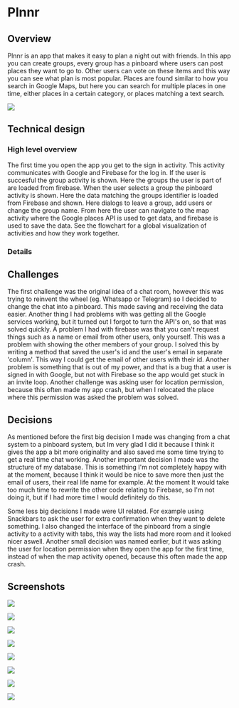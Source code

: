 # Plnnr

## Overview

Plnnr is an app that makes it easy to plan a night out with friends. In this app you can create groups, every group has a pinboard where users can post places they want to go to. Other users can vote on these items and this way you can see what plan is most popular. Places are found similar to how you search in Google Maps, but here you can search for multiple places in one time, either places in a certain category, or places matching a text search. 

![](mooi_plaatje.png) 
## Technical design

### High level overview

The first time you open the app you get to the sign in activity. This activity communicates with Google and Firebase for the log in. If the user is succesful the group activity is shown. Here the groups the user is part of are loaded from firebase. When the user selects a group the pinboard activity is shown. Here the data matching the groups identifier is loaded from Firebase and shown. Here dialogs to leave a group, add users or change the group name. From here the user can navigate to the map activity where the Google places API is used to get data, and firebase is used to save the data. See the flowchart for a global visualization of activities and how they work together.


### Details

## Challenges
The first challenge was the original idea of a chat room, however this was trying to reinvent the wheel (eg. Whatsapp or Telegram) so I decided to change the chat into a pinboard. This made saving and receiving the data easier. Another thing I had problems with was getting all the Google services working, but it turned out I forgot to turn the API's on, so that was solved quickly. A problem I had with firebase was that you can't request things such as a name or email from other users, only yourself. This was a problem with showing the other members of your group. I solved this by writing a method that saved the user's id and the user's email in separate 'column'. This way I could get the email of other users with their id. Another problem is something that is out of my power, and that is a bug that a user is signed in with Google, but not with Firebase so the app would get stuck in an invite loop. Another challenge was asking user for location permission, because this often made my app crash, but when I relocated the place where this permission was asked the problem was solved.

## Decisions
As mentioned before the first big decision I made was changing from a chat system to a pinboard system, but Im very glad I did it because I think it gives the app a bit more originality and also saved me some time trying to get a real time chat working. Another important decision I made was the structure of my database. This is something I'm not completely happy with at the moment, because I think it would be nice to save more then just the email of users, their real life name for example. At the moment It would take too much time to rewrite the other code relating to Firebase, so I'm not doing it, but if I had more time I would definitely do this.

Some less big decisions I made were UI related. For example using Snackbars to ask the user for extra confirmation when they want to delete something. I also changed the interface of the pinboard from a single activity to a activity with tabs, this way the lists had more room and it looked nicer aswell. Another small decision was named earlier, but it was asking the user for location permission when they open the app for the first time, instead of when the map activity opened, because this often made the app crash. 

## Screenshots

![](mooi_plaatje.png)

![](mooi_plaatje.png)

![](mooi_plaatje.png)

![](mooi_plaatje.png)

![](mooi_plaatje.png)

![](mooi_plaatje.png)

![](mooi_plaatje.png)

![](mooi_plaatje.png)

